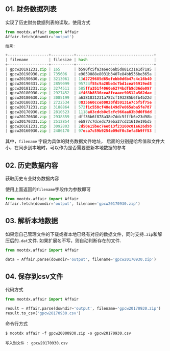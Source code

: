 ## 01. 财务数据列表

实现了历史财务数据列表的读取，使用方式

```python
from mootdx.affair import Affair
Affair.fetch(downdir='output')

结果:

+------------------+----------+----------------------------------+
| filename         | filesize | hash                             |
+------------------+----------+----------------------------------+
| gpcw20191231.zip | 165      | b590fc5fa3a6ec6ab5d881c31e1d71a5 |
| gpcw20190930.zip | 735606   | e9059088e8031b3407e84bb536be365a |
| gpcw20190630.zip | 3213061  | 13d2729685d65efebb0d6b47c4c16b40 |
| gpcw20190331.zip | 2859099  | 95724f55c9a20be3c7bd1cea95919ed8 |
| gpcw20181231.zip | 3274511  | 585ffa351f4060e6274bdfb9d36de097 |
| gpcw20180930.zip | 2927452  | 4f463b8536cea8fcaaec90512a562dae |
| gpcw20180630.zip | 3085199  | a6381831231a782cf193285b6fb4b22d |
| gpcw20180331.zip | 2722534  | 0835660cce80028fd59131e7c5f5f75e |
| gpcw20171231.zip | 3188864  | 572f1c558cf48e149d7e065aba5fe787 |
| gpcw20170930.zip | 2810523  | 1118a83cdcb0c5cfc966aa83b9d0f8dd |
| gpcw20170630.zip | 2938359  | dff36b6f878a38e7ddc5fffb6e23d98b |
| gpcw20170331.zip | 2512854  | eb877c7dcedc72eba27cd21610e19bd5 |
| gpcw20161231.zip | 3092803  | 2d50e15bec7ee813f23160c01e626d98 |
| gpcw20160930.zip | 2486170  | 97eca7c59b9254e09df0c3efa8b9ff53 |

```

其中，`filename` 字段为具体的财务数据文件地址， 后面的分别是哈希值和文件大小，在同步到本地时，可以作为是否需要更新本地数据的参考

## 02. 历史数据内容

获取历史专业财务数据内容

使用上面返回的`filename`字段作为参数即可

```python
from mootdx.affair import Affair
Affair.fetch(downdir='output', filename='gpcw20170930.zip')

```

## 03. 解析本地数据

如果您自己管理文件的下载或者本地已经有对应的数据文件，同时支持`.zip`和解压后的`.dat`文件.
如果扩展名不写，则自动判断存在的文件.

```python
from mootdx.affair import Affair

data = Affair.parse(downdir='output', filename='gpcw20170930.zip')

```

## 04. 保存到csv文件

代码方式

```python
from mootdx.affair import Affair

result = Affair.parse(downdir='output', filename='gpcw20170930.zip')
result.to_csv('gpcw20170930.csv')
```
命令行方式

```
$ mootdx affair -f gpcw20000930.zip -o gpcw20170930.csv

写入到文件 : gpcw20170930.csv
```
